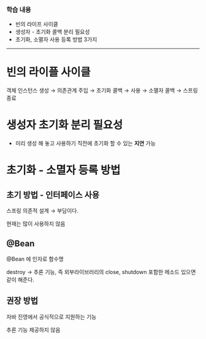 ### 학습 내용

- 빈의 라이프 사이클
- 생성자 - 초기화 콜백 분리 필요성
- 초기화, 소멸자 사용 등록 방법 3가지

---

# 빈의 라이플 사이클

객체 인스턴스 생성 → 의존관계 주입 → 초기화 콜백 → 사용 → 소멸자 콜백 → 스프링 종료

# 생성자 초기화 분리 필요성

- 미리 생성 해 놓고 사용하기 직전에 초기화 할 수 있는 **지연** 가능

# 초기화 - 소멸자 등록 방법

## 초기 방법 - 인터페이스 사용

스프링 의존적 설계 → 부담이다.

현재는 많이 사용하지 않음

## @Bean

@Bean 에 인자로 함수명

destroy → 추론 기능, 즉 외부라이브러리의 close, shutdown 포함한 메소드 있으면 같이 해준다.

## 권장 방법

자바 진영에서 공식적으로 지원하는 기능

추론 기능 제공하지 않음